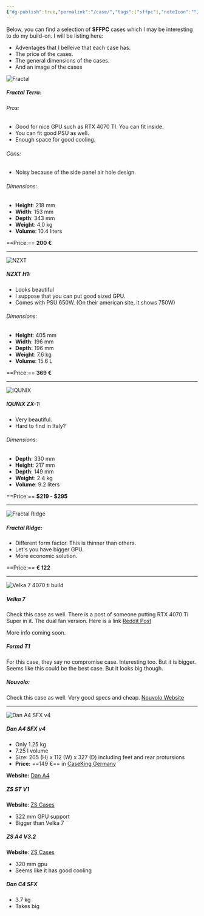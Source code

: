 ```yaml
---
{"dg-publish":true,"permalink":"/case/","tags":["sffpc"],"noteIcon":""}
---
```


Below, you can find a selection of **SFFPC** cases which I may be interesting to do my build-on. I will be listing here:
- Adventages that I belleive that each case has.
- The price of the cases.
- The general dimensions of the cases.
- And an image of the cases

![Fractal](https://www.fractal-design.com/app/uploads/2023/05/Terra_Jade_01-Left-Front.jpg)
##### Fractal Terra:
###### Pros:
- Good for nice GPU such as RTX 4070 TI. You can fit inside.
- You can fit good PSU as well.
- Enough space for good cooling. 
###### Cons:
- Noisy because of the side panel air hole design.

###### Dimensions:
- **Height**: 218 mm
- **Width**: 153 mm
- **Depth**: 343 mm
- **Weight**: 4.0 kg
- **Volume**: 10.4 liters

==Price:== **200 €**

---

![NZXT](https://nzxt.com/assets/cms/34299/1643666690-cases_h1_white_black_hero_left_png-clear-background.png?auto=format&dpr=1.5&fit=crop&h=1000&w=1000)
##### NZXT H1:
- Looks beautiful
- I suppose that you can put good sized GPU.
- Comes with PSU 650W. (On their american site, it shows 750W)

###### Dimensions:
- **Height**: 405 mm
- **Width**: 196 mm
- **Depth:** 196 mm
- **Weight**: 7.6 kg
- **Volume**: 15.6 L

==Price:== **369 €**

---

![IQUNIX](https://iqunix.store/cdn/shop/products/iqunix-zx-1-aluminum-mini-itx-case-277859_1800x1800.jpg?v=1686823808)
##### IQUNIX ZX-1:
- Very beautiful.
- Hard to find in Italy?

###### Dimensions:
- **Depth**: 330 mm
- **Height**: 217 mm
- **Depth**: 149 mm
- **Weight**: 2.4 kg
- **Volume**: 9.2 liters

==Price:== **$219 - $295**

---

![Fractal Ridge](https://www.fractal-design.com/app/uploads/2022/11/Ridge_Black_1_Left_Front.jpg)
##### Fractal Ridge:
- Different form factor. This is thinner than others.
- Let's you have bigger GPU.
- More economic solution.

==Price:== **€ 122** 

---
![Velka 7 4070 ti build](https://preview.redd.it/4070-ti-super-on-velka-7-v0-bra7w7fywxhc1.jpg?width=1080&crop=smart&auto=webp&s=c79321dee6184312c5fdefd3c56b9adc00a2e731)
##### Velka 7
Check this case as well. There is a post of someone putting RTX 4070 Ti Super in it. The dual fan version. Here is a link [Reddit Post](https://www.reddit.com/r/sffpc/comments/1ao5tmn/4070_ti_super_on_velka_7/)

More info coming soon.

##### Formd T1
For this case, they say no compromise case. Interesting too. But it is bigger.
Seems like this could be the best case.
But it looks big though. 

##### Nouvolo:
Check this case as well. Very good specs and cheap.
[Nouvolo Website](https://www.nouvolo.com/en-de/pages/steck)

---
![Dan A4 SFX v4](https://www.dan-cases.com/img/a4sfx_img/a4sfx_2.jpg)
##### Dan A4 SFX v4
- Only 1.25 kg
- 7.25 l volume
- Size: 205 (H) x 112 (W) x 327 (D) including feet and rear protursions
- **Price:** ==149 €== in [CaseKing Germany](https://www.caseking.de/marken/dan-cases/gehaeuse-und-modding)

**Website:** [Dan A4](https://www.dan-cases.com/dana4.php)

##### ZS ST V1
**Website**: [ZS Cases](https://zscases.com/products/zs-st-v1)
- 322 mm GPU support
- Bigger than Velka 7

##### ZS A4 V3.2
**Website**: [ZS Cases](https://zscases.com/products/zs-a4-v3-2)
- 320 mm gpu
- Seems like it has good cooling

##### Dan C4 SFX
- 3.7 kg
- Takes big 